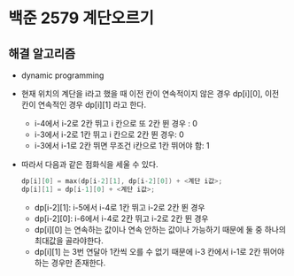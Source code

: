 # 백준 2579 계단오르기

## 해결 알고리즘

- dynamic programming

- 현재 위치의 계단을 i라고 했을 때 이전 칸이 연속적이지 않은 경우 dp\[i\]\[0\], 이전 칸이 연속적인 경우 dp\[i\]\[1\] 라고 한다.

  - i-4에서 i-2로 2칸 뛰고 i 칸으로 또 2칸 뛴 경우 : 0
  - i-3에서 i-2로 1칸 뛰고 i 칸으로 2칸 뛴 경우: 0
  - i-3에서 i-1로 2칸 뛰면 무조건 i칸으로 1칸 뛰어야 함: 1

- 따라서 다음과 같은 점화식을 세울 수 있다.

  ```c++
  dp[i][0] = max(dp[i-2][1], dp[i-2][0]) + <계단 i값>;
  dp[i][1] = dp[i-1][0] + <계단 i값>;
  ```

  - dp\[i-2\]\[1\]: i-5에서 i-4로 1칸 뛰고 i-2로 2칸 뛴 경우
  - dp\[i-2\]\[0\]: i-6에서 i-4로 2칸 뛰고 i-2로 2칸 뛴 경우
  - dp\[i\]\[0\] 는 연속하는 값이나 연속 안하는 값이나 가능하기 때문에 둘 중 하나의 최대값을 골라야한다.
  - dp\[i\]\[1\] 는 3번 연달아 1칸씩 오를 수 없기 때문에 i-3 칸에서 i-1로 2칸 뛰어야 하는 경우만 존재한다.